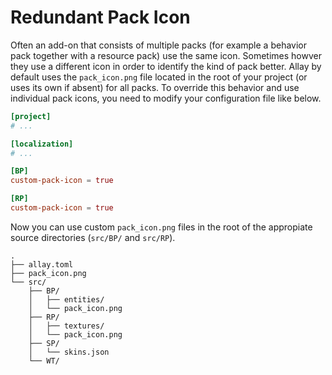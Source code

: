 # Redundant Pack Icon

Often an add-on that consists of multiple packs (for example a behavior pack together with a resource pack)
use the same icon. Sometimes howver they use a different icon in order to identify the kind of pack better.
Allay by default uses the `pack_icon.png` file located in the root of your project (or uses its own if
absent) for all packs. To override this behavior and use individual pack icons, you need to modify your
configuration file like below.

```toml
[project]
# ...

[localization]
# ...

[BP]
custom-pack-icon = true

[RP]
custom-pack-icon = true
```

Now you can use custom `pack_icon.png` files in the root of the appropiate source directories (`src/BP/` and
`src/RP`).

```text
.
├── allay.toml
├── pack_icon.png
└── src/
    ├── BP/
    │   ├── entities/
    │   └── pack_icon.png
    ├── RP/
    │   ├── textures/
    │   └── pack_icon.png
    ├── SP/
    │   └── skins.json
    └── WT/
```
